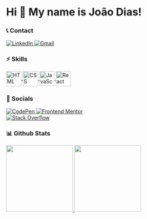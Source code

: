 # Hi 👋 My name is João Dias!

### 📞 Contact

<p align="left">

  <a href="https://www.linkedin.com/in/joão-victor-gomes-dias-71034a207/"  target="_blank">
    <img alt="LinkedIn" src="https://img.shields.io/badge/-LinkedIn-0A66C2?style=for-the-badge&logo=linkedin&logoColor=white">
  </a>
  <a href="mailto:joaogomesdias2001@gmail.com" target="_blank">
    <img alt="Gmail" src="https://img.shields.io/badge/-Gmail-EA4335?style=for-the-badge&logo=gmail&logoColor=white">
  </a>
  <!-- <a href="" target="_blank">
    <img alt="Fiverr" src="https://img.shields.io/badge/-Fiverr-1DBF73?style=for-the-badge&logo=fiverr&logoColor=white">
  </a> -->

</p>

### ⚡ Skills

<p align="left">

  <a href="https://developer.mozilla.org/en-US/docs/Learn/HTML" target="_blank">
    <img align="center" alt="HTML"width="41" src="https://cdn.jsdelivr.net/gh/devicons/devicon/icons/html5/html5-original.svg">
  </a>
  <a href="https://developer.mozilla.org/en-US/docs/Learn/CSS" target="_blank">
    <img align="center" alt="CSS"width="41" src="https://cdn.jsdelivr.net/gh/devicons/devicon/icons/css3/css3-original.svg">
  </a>
  <a href="https://javascript.info" target="_blank">
    <img align="center" alt="JavaScript" width="40" src="https://cdn.jsdelivr.net/gh/devicons/devicon/icons/javascript/javascript-original.svg">
  </a>
  <!-- <a href="https://www.typescriptlang.org" target="_blank">
    <img align="center" alt="TypeScript" width="40" src="https://cdn.jsdelivr.net/gh/devicons/devicon/icons/typescript/typescript-original.svg">
  </a> -->
  <a href="https://reactjs.org" target="_blank">
    <img align="center" alt="React" width="41" src="https://cdn.jsdelivr.net/gh/devicons/devicon/icons/react/react-original.svg">
  </a>
  <!-- <a href="https://nextjs.org" target="_blank">
    <img align="center" alt="Next.JS" width="41" src="icons/nextjs.svg">
  </a> -->
  <!-- <a href="https://tailwindcss.com" target="_blank">
    <img align="center" alt="Tailwind" width="43" src="https://cdn.jsdelivr.net/gh/devicons/devicon/icons/tailwindcss/tailwindcss-plain.svg">
  </a> -->
  <!-- <a href="https://nodejs.org/en/" target="_blank">
    <img align="center" alt="NodeJs" width="41" src="https://cdn.jsdelivr.net/gh/devicons/devicon/icons/nodejs/nodejs-original.svg">
  </a> -->
  <!-- <a href="https://www.php.net" target="_blank">
    <img align="center" alt="PHP" width="43" src="https://cdn.jsdelivr.net/gh/devicons/devicon/icons/php/php-plain.svg">
  </a> -->
  <!-- <a href="https://laravel.com" target="_blank">
    <img align="center" alt="Laravel" width="40" src="https://cdn.jsdelivr.net/gh/devicons/devicon/icons/laravel/laravel-plain.svg">
  </a> -->
  <!-- <a href="" target="_blank">
    <img align="center" alt="More..." width="27" src="icons/mais.svg">
  </a> -->

</p>

### 💬 Socials

<p align="left">

  <!-- <a href="" target="_blank">
    <img alt="Twitter" src="https://img.shields.io/badge/-Twitter-1DA1F2?style=for-the-badge&logo=twitter&logoColor=white">
  </a> -->
  <a href="https://codepen.io/joaodiazz" target="_blank">
    <img alt="CodePen" src="https://img.shields.io/badge/-CodePen-333333?style=for-the-badge&logo=codepen&logoColor=white">
  </a>
  <a href="https://www.frontendmentor.io/profile/joaodiazz" target="_blank">
    <img alt="Frontend Mentor" src="https://img.shields.io/badge/-Frontend--Mentor-3F54A3?style=for-the-badge&logo=frontendmentor&logoColor=white">
  </a>

  <br />

  <!-- <a href="https://medium.com/@joaogomesdias2001" target="_blank">
    <img alt="Medium" src="https://img.shields.io/badge/-Medium-000000?style=for-the-badge&logo=medium&logoColor=white">
  </a> -->
  <a href="https://stackoverflow.com/users/17967628/joaodias" target="_blank">
    <img alt="Stack Overflow" src="https://img.shields.io/badge/-Stack--Overflow-F58025?style=for-the-badge&logo=stackoverflow&logoColor=black">
  </a>
  <!-- <a href="" target="_blank">
    <img alt="More Links" src="https://img.shields.io/badge/-More_Links-29384a?style=for-the-badge&logo=addthis&logoColor=68BC71">
  </a> -->

</p>

### 📊 Github Stats

<div>
  <a href="https://github.com/joaodiazz">
    <img height="180px" src="https://github-readme-stats.vercel.app/api?username=joaodiazz&show_icons=true&theme=react&include_all_commits=true&count_private=true&hide_border=true"/>
    <img height="180px" src="https://github-readme-stats.vercel.app/api/top-langs/?username=joaodiazz&theme=react&hide_border=true"/>
  </a>
</div>
